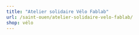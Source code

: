```yaml
---
title: "Atelier solidaire Vélo Fablab"
url: /saint-ouen/atelier-solidaire-velo-fablab/
shop: vélo
---
```

